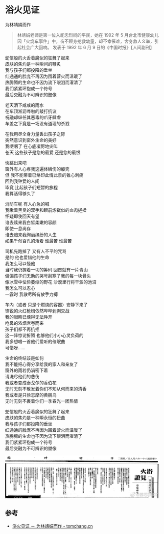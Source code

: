 # 浴火见证

为林靖娟而作

> 林靖娟老师是第一位入祀忠烈祠的平民，她在 1992 年 5 月台北市健康幼儿园「火烧车事件」中，奋不顾身抢救幼童，却不幸罹难，舍身救人义举，引起社会广大回响。
> 发表于 1992 年 6 月 9 日的《中国时报》【人间副刊】

蛇信般的火舌着魔似的狂舞了起来<br>
皮肤的焦灼是一种瞬间的鞭炙<br>
我与孩子们都投降的垂坐<br>
红通通的脸庞不再因为围着营火而温暖了<br>
热腾腾的生命也不因为流下眼泪而濯清了<br>
我们紧紧环抱成一个符号<br>
最后交融为不可辨识的塑像

老天洒下咸咸的雨水<br>
在车顶淅沥哗啦的敲打抗议<br>
祝融却纵任其恶毒的爪牙肆虐<br>
车盖之下竟是一场没有道理的杀戮

在我用尽全身力量丢出孩子之际<br>
突然意识到窗外生命的美好<br>
我哽咽了 在心底凄厉地尖叫<br>
苍天 这些孩子是您的最爱 还是您的最恨

快跳出来吧<br>
窗外有人心疼我这遍体鳞伤的躯壳<br>
但 我不能带着已烙印此情此景的锥心刺痛<br>
回到我钟爱的人间<br>
毕竟 比起孩子们短暂的旅程<br>
我算活得够久了

消防车呢 有人心急的喊<br>
我瞅着黑臭的双手和眼前炼狱似的血肉搓揉<br>
怀疑即使回天有望<br>
谁去赎来我白皙柔嫩的容颜<br>
即使一息尚存<br>
谁去赔来我绚丽缤纷的人生<br>
如果千创百孔的活着 谁最苦 谁最苦

司机先跑掉了 又有人不平的咒骂<br>
是的 他也爱惜他的生命<br>
我怎么可以怪他<br>
当时我仍握着一切的筹码 回首就有一片青山<br>
偏偏孩子们无助的哭号刮寒了我的每一块骨头<br>
像冰雪中怯伶萎缩的野花 沙漠里行将干涸的池沼<br>
我怎么可以忍心<br>
一霎时 我散尽所有放手力搏

车内（或者 只是个燃烧的容器）安静下来了<br>
锋锐的火红枪楫依然哔哔剥剥交战<br>
我的眼睛已燻得无法睁开<br>
呛鼻的浓烟席卷而来<br>
孩子们都不再抗拒<br>
这一阵惊诧折腾 也够他们小小心灵负荷的<br>
我多想唱一首他们爱听的催眠曲<br>
可惜呀……

生命的终结该是如何<br>
我不能把心得分享给我的家人和亲友了<br>
窗外的雨若仍涓密下着<br>
请洗尽他们的悲伤<br>
我或者变成泰戈尔的香伯花<br>
无时无刻不散发着你们不知从何而来的清香<br>
我或者是只徐志摩的黄鹂鸟<br>
无时无刻不裹着你们一季春光一团热情

蛇信般的火舌着魔似的狂舞了起来<br>
皮肤的焦灼是一种瞬永恒的扭曲<br>
我与孩子们都投降的垂坐<br>
红通通的脸庞不再因为围着营火而温暖了<br>
热腾腾的生命也不因为流下眼泪而濯清了<br>
我们紧紧环抱成一个符号<br>
最后交融为不可辨识的塑像

![浴火见证](./witness-in-flames.jpg)

## 参考

-   [浴火见证 － 为林靖娟而作 - tomchang.cn](https://www.tomchang.cn/archive/article/62.html)
